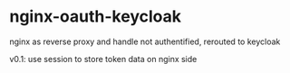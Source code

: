 # nginx-oauth-keycloak
nginx as reverse proxy and handle not authentified, rerouted to keycloak

v0.1: use session to store token data on nginx side
